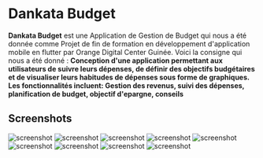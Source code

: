# Dankata Budget
**Dankata Budget** est une Application de Gestion de Budget qui nous a été donnée comme Projet de fin de formation en développement d'application mobile en flutter par Orange Digital Center Guinée. 
Voici la consigne qui nous a été donné : 
**Conception d'une application permettant aux utilisateurs de suivre leurs dépenses, de définir des objectifs budgétaires et de visualiser leurs habitudes de dépenses sous forme de graphiques. Les fonctionnalités incluent: Gestion des revenus, suivi des dépenses, planification de budget, objectif d'epargne, conseils**

## Screenshots 
![screenshot](https://github.com/4n-d3er-git/Gestion-de-Budget/blob/main/assets/Screenshot_20240504-215239-portrait.png)
![screenshot](https://github.com/4n-d3er-git/Gestion-de-Budget/blob/main/assets/Screenshot_20240504-215256-portrait.png)
![screenshot](https://github.com/4n-d3er-git/Gestion-de-Budget/blob/main/assets/Screenshot_20240504-215304-portrait.png)
![screenshot](https://github.com/4n-d3er-git/Gestion-de-Budget/blob/main/assets/Screenshot_20240504-215057-portrait.png)
![screenshot](https://github.com/4n-d3er-git/Gestion-de-Budget/blob/main/assets/Screenshot_20240504-215214-portrait.png)
![screenshot](https://github.com/4n-d3er-git/Gestion-de-Budget/blob/main/assets/Screenshot_20240504-215112-portrait.png)
![screenshot](https://github.com/4n-d3er-git/Gestion-de-Budget/blob/main/assets/Screenshot_20240504-215122-portrait.png)
![screenshot](https://github.com/4n-d3er-git/Gestion-de-Budget/blob/main/assets/Screenshot_20240504-215128-portrait.png)
![screenshot](https://github.com/4n-d3er-git/Gestion-de-Budget/blob/main/assets/Screenshot_20240504-215348-portrait.png)

